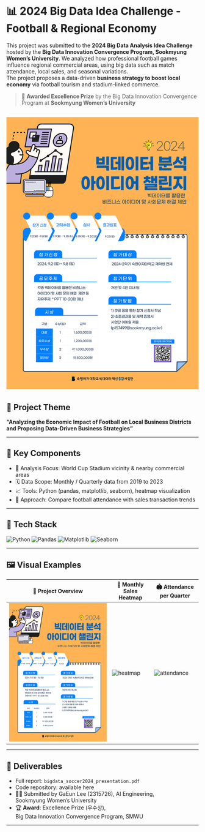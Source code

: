 # 📊 2024 Big Data Idea Challenge - Football & Regional Economy

This project was submitted to the **2024 Big Data Analysis Idea Challenge**  hosted by the **Big Data Innovation Convergence Program, Sookmyung Women’s University**.
We analyzed how professional football games influence regional commercial areas, using big data such as match attendance, local sales, and seasonal variations.  
The project proposes a data-driven **business strategy to boost local economy** via football tourism and stadium-linked commerce.

> 🏅 **Awarded Excellence Prize** by the Big Data Innovation Convergence Program at **Sookmyung Women’s University**

![info](./assets/info.png)
---

## 🎯 Project Theme

**“Analyzing the Economic Impact of Football on Local Business Districts and Proposing Data-Driven Business Strategies”**

---

## 📌 Key Components

- 📍 Analysis Focus: World Cup Stadium vicinity & nearby commercial areas  
- 🗓️ Data Scope: Monthly / Quarterly data from 2019 to 2023  
- 📈 Tools: Python (pandas, matplotlib, seaborn), heatmap visualization  
- 🧠 Approach: Compare football attendance with sales transaction trends

---

## 🧠 Tech Stack

![Python](https://img.shields.io/badge/Python-3776AB?style=for-the-badge&logo=python&logoColor=white)
![Pandas](https://img.shields.io/badge/Pandas-Data_Processing-150458?style=for-the-badge&logo=pandas&logoColor=white)
![Matplotlib](https://img.shields.io/badge/Matplotlib-Graphing-11557C?style=for-the-badge&logo=plotly&logoColor=white)
![Seaborn](https://img.shields.io/badge/Seaborn-Statistical_Vis-5A9BD5?style=for-the-badge)

---

## 🖼️ Visual Examples

| 📍 Project Overview | 🧊 Monthly Sales Heatmap | 🏟️ Attendance per Quarter |
|--------------------|--------------------------|----------------------------|
| ![info](./assets/info.png) | ![heatmap](./assets/Monthly%20Sales...%20-%20Heatmap.png) | ![attendance](./assets/Quarterly%20Foo...%20and%20Quarter.png) |

---

## 📝 Deliverables

- Full report: `bigdata_soccer2024_presentation.pdf`  
- Code repository: available here  
- 👩‍💻 Submitted by GaEun Lee (2315726), AI Engineering,  
  Sookmyung Women’s University  
- 🏆 **Award**: Excellence Prize (우수상),  
  Big Data Innovation Convergence Program, SMWU

---
